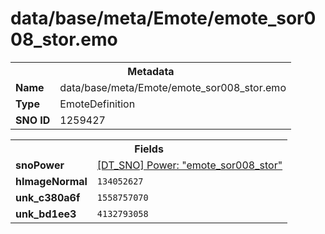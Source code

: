 <h1>data/base/meta/Emote/emote_sor008_stor.emo</h1><table><tr><th colspan="100%">Metadata</th></tr><tr><td><b>Name</b></td><td>data/base/meta/Emote/emote_sor008_stor.emo</td></tr><tr><td><b>Type</b></td><td>EmoteDefinition</td></tr><tr><td><b>SNO ID</b></td><td>1259427</td></tr></table>

<table><tr><th colspan="100%">Fields</th></tr><tr><td><b>snoPower</b></td><td><a href="..\Power\emote_sor008_stor.pow.md">[DT_SNO] Power: "emote_sor008_stor"</a></td></tr><tr><td><b>hImageNormal</b></td><td><code>134052627</code></td></tr><tr><td><b>unk_c380a6f</b></td><td><code>1558757070</code></td></tr><tr><td><b>unk_bd1ee3</b></td><td><code>4132793058</code></td></tr></table>

